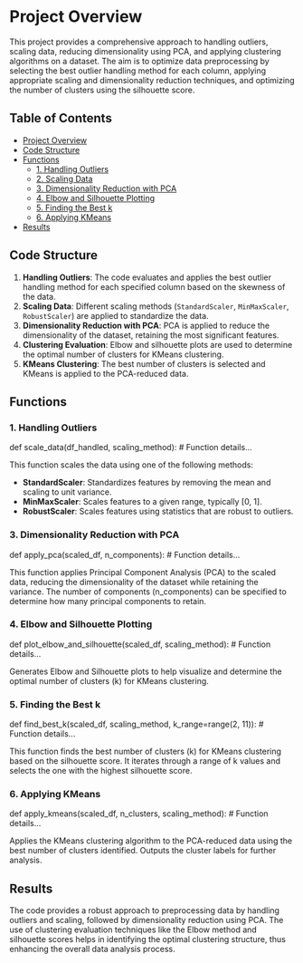 # Project Overview

This project provides a comprehensive approach to handling outliers, scaling data, reducing dimensionality using PCA, and applying clustering algorithms on a dataset. The aim is to optimize data preprocessing by selecting the best outlier handling method for each column, applying appropriate scaling and dimensionality reduction techniques, and optimizing the number of clusters using the silhouette score.

## Table of Contents
- [Project Overview](#project-overview)
- [Code Structure](#code-structure)
- [Functions](#functions)
  - [1. Handling Outliers](#1-handling-outliers)
  - [2. Scaling Data](#2-scaling-data)
  - [3. Dimensionality Reduction with PCA](#3-dimensionality-reduction-with-pca)
  - [4. Elbow and Silhouette Plotting](#4-elbow-and-silhouette-plotting)
  - [5. Finding the Best k](#5-finding-the-best-k)
  - [6. Applying KMeans](#6-applying-kmeans)
- [Results](#results)


## Code Structure

1. **Handling Outliers**: The code evaluates and applies the best outlier handling method for each specified column based on the skewness of the data.
2. **Scaling Data**: Different scaling methods (`StandardScaler`, `MinMaxScaler`, `RobustScaler`) are applied to standardize the data.
3. **Dimensionality Reduction with PCA**: PCA is applied to reduce the dimensionality of the dataset, retaining the most significant features.
4. **Clustering Evaluation**: Elbow and silhouette plots are used to determine the optimal number of clusters for KMeans clustering.
5. **KMeans Clustering**: The best number of clusters is selected and KMeans is applied to the PCA-reduced data.


## Functions

### 1. Handling Outliers
def scale_data(df_handled, scaling_method):
    # Function details...
    
This function scales the data using one of the following methods:
- **StandardScaler**: Standardizes features by removing the mean and scaling to unit variance.
- **MinMaxScaler**: Scales features to a given range, typically [0, 1].
- **RobustScaler**: Scales features using statistics that are robust to outliers.


### 3. Dimensionality Reduction with PCA
def apply_pca(scaled_df, n_components):
    # Function details...
    
This function applies Principal Component Analysis (PCA) to the scaled data, reducing the dimensionality of the dataset while retaining the variance. The number of components (n_components) can be specified to determine how many principal components to retain.


### 4. Elbow and Silhouette Plotting
def plot_elbow_and_silhouette(scaled_df, scaling_method):
    # Function details...
    
Generates Elbow and Silhouette plots to help visualize and determine the optimal number of clusters (k) for KMeans clustering.


### 5. Finding the Best k
def find_best_k(scaled_df, scaling_method, k_range=range(2, 11)):
    # Function details...
    
This function finds the best number of clusters (k) for KMeans clustering based on the silhouette score. It iterates through a range of k values and selects the one with the highest silhouette score.


### 6. Applying KMeans
def apply_kmeans(scaled_df, n_clusters, scaling_method):
    # Function details...
    
Applies the KMeans clustering algorithm to the PCA-reduced data using the best number of clusters identified. Outputs the cluster labels for further analysis.


## Results

The code provides a robust approach to preprocessing data by handling outliers and scaling, followed by dimensionality reduction using PCA. The use of clustering evaluation techniques like the Elbow method and silhouette scores helps in identifying the optimal clustering structure, thus enhancing the overall data analysis process.






